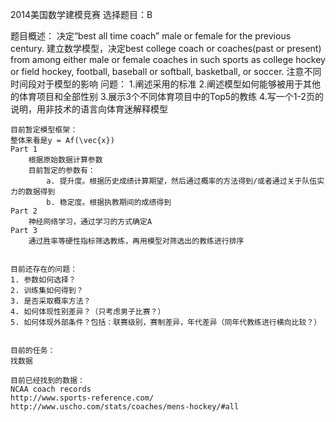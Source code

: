 2014美国数学建模竞赛
选择题目：B

题目概述：
	决定“best all time coach” male or female for the previous century.
	建立数学模型，决定best college coach or coaches(past or present) from among either male or female coaches 
in such sports as college hockey or field hockey, football, baseball or softball, basketball, or soccer.
	注意不同时间段对于模型的影响
	问题：
	1.阐述采用的标准
	2.阐述模型如何能够被用于其他的体育项目和全部性别
	3.展示3个不同体育项目中的Top5的教练
	4.写一个1-2页的说明，用非技术的语言向体育迷解释模型
	

	目前暂定模型框架：
	整体来看是y = Af(\vec{x})
	Part 1
		根据原始数据计算参数
		目前暂定的参数有：
			a. 提升度。根据历史成绩计算期望，然后通过概率的方法得到/或者通过关于队伍实力的数据得到
			b. 稳定度。根据执教期间的成绩得到
	Part 2
		神经网络学习，通过学习的方式确定A
	Part 3
		通过胜率等硬性指标筛选教练，再用模型对筛选出的教练进行排序
		

	目前还存在的问题：
	1. 参数如何选择？
	2. 训练集如何得到？
	3. 是否采取概率方法？
	4. 如何体现性别差异？（只考虑男子比赛？）
	5. 如何体现外部条件？包括：联赛级别，赛制差异，年代差异（同年代教练进行横向比较？）


	目前的任务：
	找数据

	目前已经找到的数据：
	NCAA coach records
	http://www.sports-reference.com/
	http://www.uscho.com/stats/coaches/mens-hockey/#all